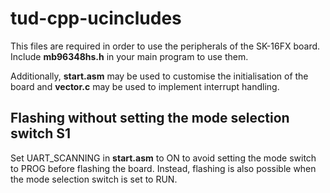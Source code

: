 # tud-cpp-ucincludes

This files are required in order to use the peripherals of the SK-16FX board.
Include **mb96348hs.h** in your main program to use them.

Additionally, **start.asm** may be used to customise the initialisation of the board and **vector.c** may be used to implement interrupt handling.

## Flashing without setting the mode selection switch S1
Set UART_SCANNING in **start.asm** to ON to avoid setting the mode switch to PROG before flashing the board.
Instead, flashing is also possible when the mode selection switch is set to RUN.
